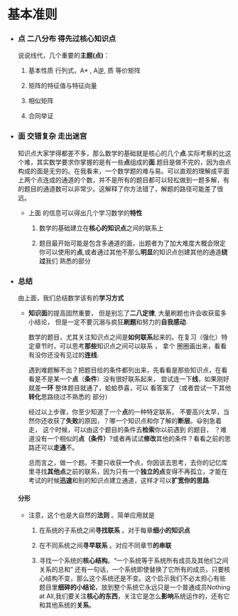 # 基本准则

- ### 点  二八分布 得先过核心知识点
  
  说说线代，几个重要的**主题(点)**：
  
  1. 基本性质 行列式，A\* , A逆, 质  等价矩阵
  
  2. 矩阵的特征值与特征向量
  
  3. 相似矩阵
  
  4. 合同举证

- ### 面  交错复杂 走出迷宫
  
   知识点大家学得都差不多，那么数学的基础就是核心的几个**点**.实际考察的比这个难，其实数学要求你掌握的是有一些**点**组成的**面**.题目是做不完的，因为由点构成的面是无穷的。在我看来，一个数学题的难与易。可以直观的理解成平面上两个点连成的通道的个数，并不是所有的题目都可以轻松做到一题多解，有的题目的通道数可以非常少。这解释了你方法错了，解题的路径可能差了很远。
  
  - 上面 的信息可以得出几个学习数学的**特性**
    
    1. 数学的基础建立在**核心的知识点**之间的联系上
    
    2. 题目最开始可能是包含多通道的面，出题者为了加大难度大概会限定你可以使用的**点**,或者通过其他不那么**明显**的知识点创建其他的通道**绕过**我们 熟悉的部分

- ### 总结
  
  由上面，我们总结数学该有的**学习方式**
  
  - **知识面**的提高固然重要， 但是别忘了**二八定律**,   大量刷题也许会收获蛮多小结论， 但是一定不要沉溺与疯狂**刷题**和努力的**自我感动**.  
    
    数学的题目，尤其关注知识点之间是**如何联系**起来的。在复习（强化）特定章节时，可以思考**那些**知识点之间可以联系 ， 拿个 圈圈画出来，看看有没你还没有见过的**连线**.  
    
    遇到难题解不出？把题目给的条件都列出来，先看看是那些知识点，在看看是不是某一个**点**（**条件**）没有很好联系起来， 尝试连一下**线**，如果刚好就差**一环** 整体题目就通了，蛤蛤恭喜，可以  看答案了（或者尝试一下其他**转化**思路绕过不熟悉的 部分）
    
    经过以上步骤，你至少知道了一个**点**的一种特定联系， 不要高兴太早，当然你还收获了**失败**的原因，？哪一个知识点和你了解的**断层**。😃别急着走， 这个时候，可以由这个题目的条件去**检索**你以前遇到 的题目， ？难道没有一个相似的**点（条件）**?或者再试试**修改**其他的条件？看看之前的思路还可以**走通**不。
    
    总而言之，做一个题。不要只收获**一个**点，你因该去思考，去你的记忆库里寻找**其他点**之前的联系，因为只有一个**独立的点**变得不再孤立，才能在考试的时候**迅速**和别的知识点建立通道，这样才可以**扩宽你的思路**.
  
  #### 分形
  
  - 注意，这个也是大自然的**法则** 。简单应用就是
    
    1. 在系统的子系统之间**寻找联系** 。对于每章**细小的知识点**
    
    2. 在不同系统之间**寻早联系** 。对应不同章节**的串联**
    
    3. 寻找一个系统的**核心结构**。“一个系统等于系统所有成员及其他们之间关系的总和” 还有一句话，一个系统即使替换了它所有的成员，只要核心结构不变，那么这个系统还是不变。这个启示我们不必太担心有些题目里**细碎的小结论**，放到整个系统它永远只是一个普通成员Nothing at All,我们要关注**核心的东西**，关注它是怎么**影响**系统运作的，还有它和其他系统的**关系**。


